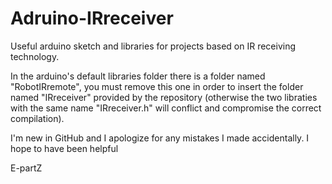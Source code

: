 # Adruino-IRreceiver
Useful arduino sketch and libraries for projects based on IR receiving technology.

In the arduino's default libraries folder there is a folder named "RobotIRremote", you must remove this one in order to insert the folder named "IRreceiver" provided by the repository (otherwise the two libraties with the same name "IRreceiver.h" will conflict and compromise the correct compilation).

I'm new in GitHub and I apologize for any mistakes I made accidentally.
I hope to have been helpful

E-partZ
